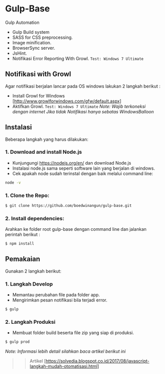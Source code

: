 # Gulp-Base
Gulp Automation
- Gulp Build system
- SASS for CSS preprocessing.
- Image minification.
- BrowserSync server.
- JsHint.
- Notifikasi Error Reporting With Growl. `Test: Windows 7 Ultimate`

## Notifikasi with Growl
Agar notifikasi berjalan lancar pada OS windows lakukan 2 langkah berikut :
- Install Growl for Windows [http://www.growlforwindows.com/gfw/default.aspx]
- Aktifkan Growl.
`Test: Windows 7 Ultimate`
*Note: Wajib terkoneksi dengan internet Jika tidak Notifikasi hanya sebatas WindowsBalloon*

## Instalasi
Beberapa langkah yang harus dilakukan:
### 1. Download and install Node.js
- Kunjungungi https://nodejs.org/en/ dan download Node.js
- Instalasi node.js sama seperti software lain yang berjalan di windows. 
- Cek apakah node sudah terinstal dengan baik melalui command line:
```sh
node -v
```

### 1. Clone the Repo:
```sh
$ git clone https://github.com/boedwinangun/gulp-base.git
```

### 2. Install dependencies:
Arahkan ke folder root gulp-base dengan command line dan jalankan perintah berikut :
```sh
$ npm install
```

## Pemakaian
Gunakan 2 langkah berikut:
### 1. Langkah Develop
- Memantau perubahan file pada folder app.
- Mengirimkan pesan notifikasi bila terjadi error.
```sh
$ gulp
```

### 2. Langkah Produksi
- Membuat folder build beserta file zip yang siap di produksi.
```sh
$ gulp prod
```


*Note: Informasi lebih detail silahkan baca artikel berikut ini* 
 >> Artikel [https://solvedia.blogspot.co.id/2017/08/javascript-langkah-mudah-otomatisasi.html]  
 
 
